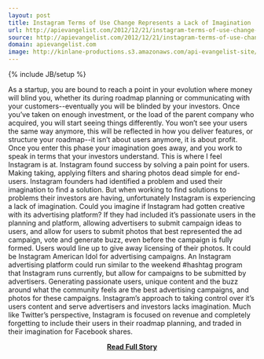 ```yaml
---
layout: post
title: Instagram Terms of Use Change Represents a Lack of Imagination
url: http://apievangelist.com/2012/12/21/instagram-terms-of-use-change-represents-a-lack-of-imagination/
source: http://apievangelist.com/2012/12/21/instagram-terms-of-use-change-represents-a-lack-of-imagination/
domain: apievangelist.com
image: http://kinlane-productions.s3.amazonaws.com/api-evangelist-site/blog/instagram-logo.jpg
---
```

{% include JB/setup %}<p>
As a startup, you are bound to reach a point in your evolution where money will blind you, whether its during roadmap planning or communicating with your customers--eventually you will be blinded by your investors.
Once you&rsquo;ve taken on enough investment, or the load of the parent company who acquired, you will start seeing things differently.  You won&rsquo;t see your users the same way anymore, this will be reflected in how you deliver features, or structure your roadmap--it isn&rsquo;t about users anymore, it is about profit.
Once you enter this phase your imagination goes away, and you work to speak in terms that your investors understand.  This is where I feel Instagram is at.
Instagram found success by solving a pain point for users.  Making taking, applying filters and sharing photos dead simple for end-users.  Instagram founders had identified a problem and used their imagination to find a solution.
But when working to find solutions to problems their investors are having, unfortunately Instagram is experiencing a lack of imagination.
Could you imagine if Instagram had gotten creative with its advertising platform?  If they had included it&rsquo;s passionate users in the planning and platform, allowing advertisers to submit campaign ideas to users, and allow for users to submit photos that best represented the ad campaign, vote and generate buzz, even before the campaign is fully formed. Users would line up to give away licensing of their photos.  It could be Instagram American Idol for advertising campaigns.
An Instagram advertising platform could run similar to the weekend #hashtag program that Instagram runs currently, but allow for campaigns to be submitted by advertisers.  Generating passionate users, unique content and the buzz around what the community feels are the best advertising campaigns, and photos for these campaigns.
Instagram&rsquo;s approach to taking control over it&rsquo;s users content and serve advertisers and investors lacks imagination.  Much like Twitter&rsquo;s perspective, Instagram is focused on revenue and completely forgetting to include their users in their roadmap planning, and traded in their imagination for Facebook shares.</p>
<center><p><a href="http://apievangelist.com/2012/12/21/instagram-terms-of-use-change-represents-a-lack-of-imagination/" style='padding:25px; font-sze:18px; font-weight: bold;'>Read Full Story</a></p></center>
